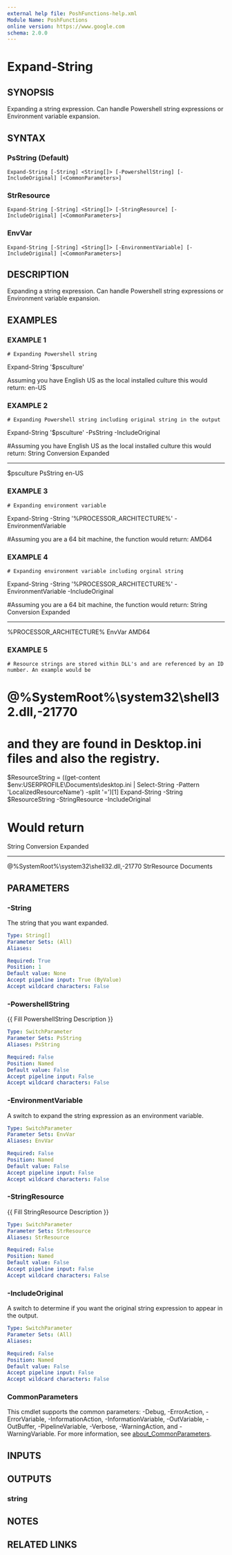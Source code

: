```yaml
---
external help file: PoshFunctions-help.xml
Module Name: PoshFunctions
online version: https://www.google.com
schema: 2.0.0
---
```


# Expand-String

## SYNOPSIS
Expanding a string expression.
Can handle Powershell string expressions or Environment variable expansion.

## SYNTAX

### PsString (Default)
```
Expand-String [-String] <String[]> [-PowershellString] [-IncludeOriginal] [<CommonParameters>]
```

### StrResource
```
Expand-String [-String] <String[]> [-StringResource] [-IncludeOriginal] [<CommonParameters>]
```

### EnvVar
```
Expand-String [-String] <String[]> [-EnvironmentVariable] [-IncludeOriginal] [<CommonParameters>]
```

## DESCRIPTION
Expanding a string expression.
Can handle Powershell string expressions or Environment variable expansion.

## EXAMPLES

### EXAMPLE 1
```
# Expanding Powershell string
```

Expand-String '$psculture'

Assuming you have English US as the local installed culture this would return:
en-US

### EXAMPLE 2
```
# Expanding Powershell string including original string in the output
```

Expand-String '$psculture' -PsString -IncludeOriginal

#Assuming you have English US as the local installed culture this would return:
String     Conversion Expanded
------     ---------- --------
$psculture PsString   en-US

### EXAMPLE 3
```
# Expanding environment variable
```

Expand-String -String '%PROCESSOR_ARCHITECTURE%' -EnvironmentVariable

#Assuming you are a 64 bit machine, the function would return:
AMD64

### EXAMPLE 4
```
# Expanding environment variable including orginal string
```

Expand-String -String '%PROCESSOR_ARCHITECTURE%' -EnvironmentVariable -IncludeOriginal

#Assuming you are a 64 bit machine, the function would return:
String                   Conversion Expanded
------                   ---------- --------
%PROCESSOR_ARCHITECTURE% EnvVar     AMD64

### EXAMPLE 5
```
# Resource strings are stored within DLL's and are referenced by an ID number. An example would be
```

# @%SystemRoot%\system32\shell32.dll,-21770
# and they are found in Desktop.ini files and also the registry.

$ResourceString = ((get-content $env:USERPROFILE\Documents\desktop.ini | Select-String -Pattern 'LocalizedResourceName') -split '=')\[1\]
Expand-String -String $ResourceString -StringResource -IncludeOriginal

# Would return
String                                    Conversion  Expanded
------                                    ----------  --------
@%SystemRoot%\system32\shell32.dll,-21770 StrResource Documents

## PARAMETERS

### -String
The string that you want expanded.

```yaml
Type: String[]
Parameter Sets: (All)
Aliases:

Required: True
Position: 1
Default value: None
Accept pipeline input: True (ByValue)
Accept wildcard characters: False
```

### -PowershellString
{{ Fill PowershellString Description }}

```yaml
Type: SwitchParameter
Parameter Sets: PsString
Aliases: PsString

Required: False
Position: Named
Default value: False
Accept pipeline input: False
Accept wildcard characters: False
```

### -EnvironmentVariable
A switch to expand the string expression as an environment variable.

```yaml
Type: SwitchParameter
Parameter Sets: EnvVar
Aliases: EnvVar

Required: False
Position: Named
Default value: False
Accept pipeline input: False
Accept wildcard characters: False
```

### -StringResource
{{ Fill StringResource Description }}

```yaml
Type: SwitchParameter
Parameter Sets: StrResource
Aliases: StrResource

Required: False
Position: Named
Default value: False
Accept pipeline input: False
Accept wildcard characters: False
```

### -IncludeOriginal
A switch to determine if you want the original string expression to appear in the output.

```yaml
Type: SwitchParameter
Parameter Sets: (All)
Aliases:

Required: False
Position: Named
Default value: False
Accept pipeline input: False
Accept wildcard characters: False
```

### CommonParameters
This cmdlet supports the common parameters: -Debug, -ErrorAction, -ErrorVariable, -InformationAction, -InformationVariable, -OutVariable, -OutBuffer, -PipelineVariable, -Verbose, -WarningAction, and -WarningVariable. For more information, see [about_CommonParameters](http://go.microsoft.com/fwlink/?LinkID=113216).

## INPUTS

## OUTPUTS

### string
## NOTES

## RELATED LINKS
